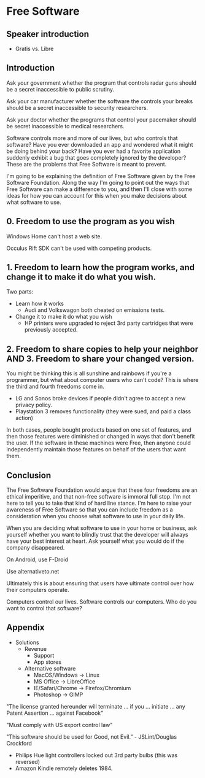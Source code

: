 # Free Software

## Speaker introduction

- Gratis vs. Libre

## Introduction

Ask your government whether the program that controls radar guns should be a secret inaccessible to public scrutiny.

Ask your car manufacturer whether the software the controls your breaks should be a secret inaccessible to security researchers.

Ask your doctor whether the programs that control your pacemaker should be secret inaccessible to medical researchers.


Software controls more and more of our lives, but who controls that software? Have you ever downloaded an app and wondered what it might be doing behind your back? Have you ever had a favorite application suddenly exhibit a bug that goes completely ignored by the developer? These are the problems that Free Software is meant to prevent.

I'm going to be explaining the definition of Free Software given by the Free Software Foundation. Along the way I'm going to point out the ways that Free Software can make a difference to you, and then I'll close with some ideas for how you can account for this when you make decisions about what software to use.

## 0. Freedom to use the program as you wish

Windows Home can't host a web site.

Occulus Rift SDK can't be used with competing products.

## 1. Freedom to learn how the program works, and change it to make it do what you wish.

Two parts:

- Learn how it works
	- Audi and Volkswagon both cheated on emissions tests.
- Change it to make it do what you wish
	- HP printers were upgraded to reject 3rd party cartridges that were previously accepted.

## 2. Freedom to share copies to help your neighbor AND 3. Freedom to share your changed version.

You might be thinking this is all sunshine and rainbows if you're a programmer, but what about computer users who can't code? This is where the third and fourth freedoms come in.

- LG and Sonos broke devices if people didn't agree to accept a new privacy policy.
- Playstation 3 removes functionality (they were sued, and paid a class action)

In both cases, people bought products based on one set of features, and then those features were diminished or changed in ways that don't benefit the user. If the software in these machines were Free, then anyone could independently maintain those features on behalf of the users that want them.

## Conclusion

The Free Software Foundation would argue that these four freedoms are an ethical imperitive, and that non-free software is immoral full stop. I'm not here to tell you to take that kind of hard line stance. I'm here to raise your awareness of Free Software so that you can include freedom as a consideration when you choose what software to use in your daily life.

When you are deciding what software to use in your home or business, ask yourself whether you want to blindly trust that the developer will always have your best interest at heart. Ask yourself what you would do if the company disappeared.

On Android, use F-Droid

Use alternativeto.net

Ultimately this is about ensuring that users have ultimate control over how their computers operate.

Computers control our lives. Software controls our computers. Who do you want to control that software?

## Appendix

- Solutions
	- Revenue
		- Support
		- App stores
	- Alternative software
		- MacOS/Windows -> Linux
		- MS Office -> LibreOffice
		- IE/Safari/Chrome -> Firefox/Chromium
		- Photoshop -> GIMP

"The license granted hereunder will terminate ... if you ... initiate ... any Patent Assertion ... against Facebook"

"Must comply with US export control law"

"This software should be used for Good, not Evil.” - JSLint/Douglas Crockford

- Philips Hue light controllers locked out 3rd party bulbs (this was reversed)
- Amazon Kindle remotely deletes 1984.
